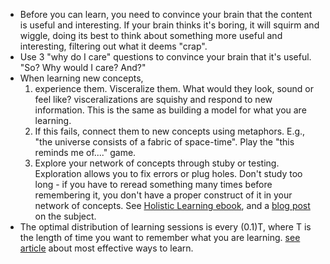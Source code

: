 - Before you can learn, you need to convince your brain that the content is
    useful and interesting. If your brain thinks it's boring, it will squirm
    and wiggle, doing its best to think about something more useful and
    interesting, filtering out what it deems "crap".
- Use 3 "why do I care" questions to convince your brain that it's useful. "So?
    Why would I care? And?"
- When learning new concepts,
    1. experience them. Visceralize them. What would they look, sound or feel
        like? visceralizations are squishy and respond to new information.
        This is the same as building a model for what you are learning.
    1. If this fails, connect them to new concepts using metaphors. E.g., "the
        universe consists of a fabric of space-time". Play the "this reminds
        me of...." game.
    1. Explore your network of concepts through stuby or testing. Exploration
        allows you to fix errors or plug holes. Don't study too long - if you
        have to reread something many times before remembering it, you don't
        have a proper construct of it in your network of concepts.
    See [Holistic Learning ebook][1], and a [blog post][3] on the subject.
- The optimal distribution of learning sessions is every (0.1)T, where T is the
    length of time you want to remember what you are learning. [see article][2]
    about most effective ways to learn.

[1]: http://www.scotthyoung.com/blog/Programs/HolisticLearningEBook.pdf "Holistic Learning E-Book"
[2]: http://bigthink.com/neurobonkers/assessing-the-evidence-for-the-one-thing-you-never-get-taught-in-school-how-to-learn
[3]: http://zenhabits.net/how-to-learn-more-and-study-less/
